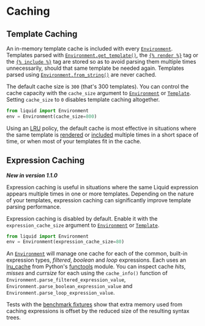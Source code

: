 # Caching

## Template Caching

An in-memory template cache is included with every [`Environment`](../api/environment.md). Templates parsed with [`Environment.get_template()`](../api/environment.md#get_template), the [`{% render %}`](../language/tags.md#render) tag or the [`{% include %}`](../language/tags.md#include) tag are stored so as to avoid parsing them multiple times unnecessarily, should that same template be needed again. Templates parsed using [`Environment.from_string()`](../api/environment.md#from_string) are never cached.

The default cache size is `300` (that's 300 templates). You can control the cache capacity with the `cache_size` argument to [`Environment`](../api/environment.md) or [`Template`](../api/template.md). Setting `cache_size` to `0` disables template caching altogether.

```python
from liquid import Environment
env = Environment(cache_size=800)
```

Using an [LRU](<https://en.wikipedia.org/wiki/Cache_replacement_policies#Least_recently_used_(LRU)>) policy, the default cache is most effective in situations where the same template is [rendered](../language/tags.md#render) or [included](../language/tags.md#include) multiple times in a short space of time, or when most of your templates fit in the cache.

## Expression Caching

**_New in version 1.1.0_**

Expression caching is useful in situations where the same Liquid expression appears multiple times in one or more templates. Depending on the nature of your templates, expression caching can significantly improve template parsing performance.

Expression caching is disabled by default. Enable it with the `expression_cache_size` argument to [`Environment`](../api/environment.md) or [`Template`](../api/template.md).

```python
from liquid import Environment
env = Environment(expression_cache_size=80)
```

An [`Environment`](../api/environment.md) will manage one cache for each of the common, built-in expression types, _filtered_, _boolean_ and _loop_ expressions. Each uses an [lru_cache](https://docs.python.org/3/library/functools.html#functools.lru_cache) from Python's [functools](https://docs.python.org/3/library/functools.html#module-functools) module. You can inspect cache _hits_, _misses_ and _currsize_ for each using the `cache_info()` function of `Environment.parse_filtered_expression_value`, `Environment.parse_boolean_expression_value` and `Environment.parse_loop_expression_value`.

Tests with the [benchmark fixtures](https://github.com/jg-rp/liquid/tree/main/tests/fixtures) show that extra memory used from caching expressions is offset by the reduced size of the resulting syntax trees.
